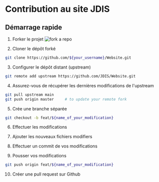 # Contribution au site JDIS

## Démarrage rapide

1. Forker le projet
![fork a repo](https://docs.github.com/assets/cb-79331/images/help/repository/fork_button.png)

2. Cloner le dépôt forké
```bash
git clone https://github.com/${your_username}/Website.git
```

3. Configurer le dépôt distant (upstream)
```bash
git remote add upstream https://github.com/JDIS/Website.git
```

4. Assurez-vous de récupérer les dernières modifications de l'upstream
```bash
git pull upstream main
git push origin master     # to update your remote fork
```

5. Crée une branche séparée
```bash
git checkout -b feat/${name_of_your_modification}
```

6. Effectuer les modifications

7. Ajouter les nouveaux fichiers modifiers

8. Effectuer un commit de vos modifications

7. Pousser vos modifications
```bash
git push origin feat/${name_of_your_modification}
```

10. Créer une pull request sur Github